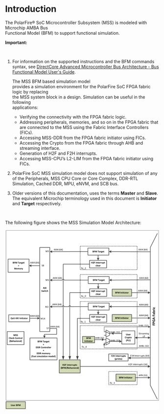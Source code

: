# Introduction

The PolarFire® SoC Microcontroller Subsystem \(MSS\) is modeled with Microchip AMBA Bus<br /> Functional Model \(BFM\) to support functional simulation.

**Important:**

<br />

1.  For information on the supported instructions and the BFM commands syntax, see [DirectCore Advanced Microcontroller Bus Architecture - Bus Functional Model User's Guide](https://ww1.microchip.com/downloads/aemDocuments/documents/FPGA/ProductDocuments/UserGuides/CoreAMBA_BFM_UG.pdf).

    The MSS BFM based simulation model<br /> provides a simulation environment for the PolarFire SoC FPGA fabric logic by replacing<br /> the MSS system block in a design. Simulation can be useful in the following<br /> applications:

    -   Verifying the connectivity with the FPGA fabric logic.
    -   Addressing peripherals, memories, and so on in the FPGA fabric that are connected to the MSS using the Fabric Interface Controllers \(FICs\).
    -   Accessing MSS-DDR from the FPGA fabric initiator using FICs.
    -   Accessing the Crypto from the FPGA fabric through AHB and streaming interface.
    -   Generation of H2F and F2H interrupts.
    -   Accessing MSS-CPU’s L2-LIM from the FPGA fabric initiator using FICs.
2.  PolarFire SoC MSS simulation model does not support simulation of any of the Peripherals, MSS CPU Core or Core Complex, DDR-RTL Simulation, Cached DDR, MPU, eNVM, and SCB bus.
3.  Older versions of this documentation, uses the terms **Master** and **Slave**. The equivalent Microchip terminology used in this document is **Initiator** and **Target** respectively.

<br />

The following figure shows the MSS Simulation Model Architecture:

![](GUID-81628B17-7754-4C32-8683-6130E906AACD-low.png "MSS Simulation Model Architecture")


